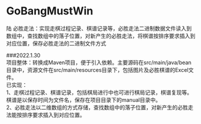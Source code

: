 # GoBangMustWin
 陆
 必胜走法：实现走棋过程记录、棋谱记录等，必胜走法二进制数据文件读入到数组中，查找数组中的落子位置，对新产生的必胜走法，将棋谱按排序要求插入到对应位置，保存必胜走法的二进制文件方式
 
###2022.1.30  
 项目整体：转换成Maven项目，便于引入依赖。主要源码在src/main/java/bean目录中，资源文件在src/main/resources目录下，包括图片及必胜棋谱的Excel文件。  
 已实现：  
 1、走棋过程记录、棋谱记录，包括棋局进行中也可进行棋局记录，棋谱复现等。棋谱是以保存时间为文件名，保存在项目目录下的manual目录中。  
 2、必胜走法以二维数组的方式存储，查找数组中的落子位置，对新产生的必胜走法能按排序要求插入到对应位置。  